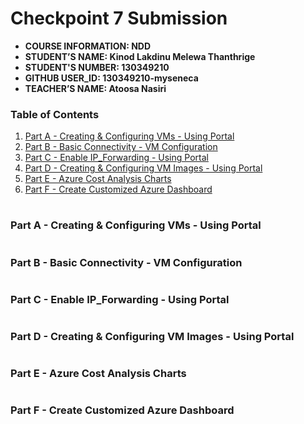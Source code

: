 # Checkpoint 7 Submission

- **COURSE INFORMATION: NDD**
- **STUDENT’S NAME: Kinod Lakdinu Melewa Thanthrige**
- **STUDENT'S NUMBER: 130349210**
- **GITHUB USER_ID: 130349210-myseneca**
- **TEACHER’S NAME: Atoosa Nasiri**

### Table of Contents
1. [Part A - Creating & Configuring VMs - Using Portal](#Creating-&-Configuring-VMs---Using-Portal)
2. [Part B - Basic Connectivity - VM Configuration](#Basic-Connectivity-VM-Configuration)
3. [Part C - Enable IP_Forwarding - Using Portal](#Enable-IP_Forwarding---Using-Portal)
4. [Part D - Creating & Configuring VM Images - Using Portal](#Creating-&-Configuring-VM-Images---Using-Portal)
5. [Part E - Azure Cost Analysis Charts](#Azure-Cost-Analysis-Charts)
6. [Part F - Create Customized Azure Dashboard](#Create-Customized-Azure-Dashboard)

#

### **Part A - Creating & Configuring VMs - Using Portal**

#

### **Part B - Basic Connectivity - VM Configuration**

#

### **Part C - Enable IP_Forwarding - Using Portal**

#

### **Part D - Creating & Configuring VM Images - Using Portal**

#

### **Part E - Azure Cost Analysis Charts**

#

### **Part F - Create Customized Azure Dashboard**